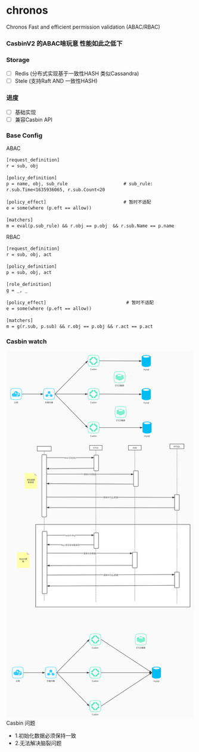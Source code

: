 chronos
===
Chronos   Fast and efficient permission validation  (ABAC/RBAC)

### CasbinV2 的ABAC啥玩意  性能如此之低下

### Storage
- [ ] Redis  (分布式实现基于一致性HASH 类似Cassandra)
- [ ] Stele  (支持Raft AND 一致性HASH)

### 进度
- [ ] 基础实现
- [ ] 兼容Casbin API

### Base Config
ABAC
``` 
[request_definition]
r = sub, obj

[policy_definition]
p = name, obj, sub_rule                     # sub_rule: r.sub.Time<1635936065, r.sub.Count<20

[policy_effect]                             # 暂时不适配 
e = some(where (p.eft == allow)) 

[matchers]
m = eval(p.sub_rule) && r.obj == p.obj  && r.sub.Name == p.name
```
RBAC
``` 
[request_definition]
r = sub, obj, act

[policy_definition]
p = sub, obj, act

[role_definition]
g = _, _

[policy_effect]                              # 暂时不适配 
e = some(where (p.eft == allow))

[matchers]
m = g(r.sub, p.sub) && r.obj == p.obj && r.act == p.act
```

### Casbin watch
![](./README/casbin_watchers.png)
Casbin 问题 
- 1.初始化数据必须保持一致
- 2.无法解决脑裂问题